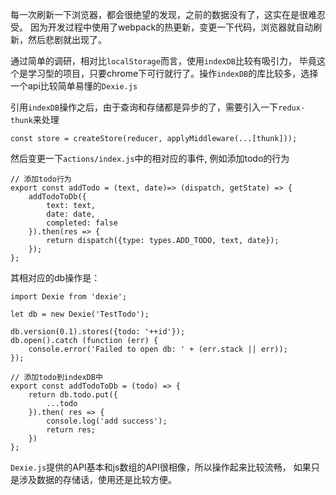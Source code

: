 每一次刷新一下浏览器，都会很绝望的发现，之前的数据没有了，这实在是很难忍受。
因为开发过程中使用了webpack的热更新，变更一下代码，浏览器就自动刷新，然后悲剧就出现了。

通过简单的调研，相对比`localStorage`而言，使用`indexDB`比较有吸引力，
毕竟这个是学习型的项目，只要chrome下可行就行了。操作`indexDB`的库比较多，选择一个api比较简单易懂的`Dexie.js`

引用`indexDB`操作之后，由于查询和存储都是异步的了，需要引入一下`redux-thunk`来处理

```
const store = createStore(reducer, applyMiddleware(...[thunk]));
```

然后变更一下`actions/index.js`中的相对应的事件, 例如添加todo的行为

```
// 添加todo行为
export const addTodo = (text, date)=> (dispatch, getState) => {
    addTodoToDb({
        text: text,
        date: date,
        completed: false
    }).then(res => {
        return dispatch({type: types.ADD_TODO, text, date});
    });
};
```

其相对应的db操作是：

```
import Dexie from 'dexie';

let db = new Dexie('TestTodo');

db.version(0.1).stores({todo: '++id'});
db.open().catch (function (err) {
    console.error('Failed to open db: ' + (err.stack || err));
});

// 添加todo到indexDB中
export const addTodoToDb = (todo) => {
    return db.todo.put({
        ...todo
    }).then( res => {
        console.log('add success');
        return res;
    })
};
```

`Dexie.js`提供的API基本和js数组的API很相像，所以操作起来比较流畅，
如果只是涉及数据的存储话，使用还是比较方便。